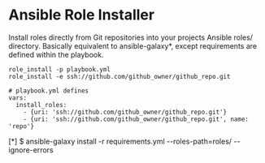 Ansible Role Installer
======================

Install roles directly from Git repositories into your projects Ansible roles/ directory.
Basically equivalent to ansible-galaxy*, except requirements are defined within the playbook.

```
role_install -p playbook.yml
role_install -e ssh://github.com/github_owner/github_repo.git 

# playbook.yml defines
vars:
  install_roles:
    - {uri: 'ssh://github.com/github_owner/github_repo.git'}
    - {uri: 'ssh://github.com/github_owner/github_repo.git', name: 'repo'}
```

[*] $ ansible-galaxy install -r requirements.yml --roles-path=roles/ --ignore-errors
